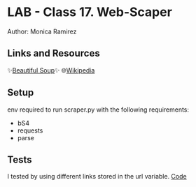 # LAB - Class 17. Web-Scaper

Author: Monica Ramirez

## Links and Resources

✨[Beautiful Soup](https://www.crummy.com/software/BeautifulSoup/bs4/doc/#installing-beautiful-soup)✨
🌐[Wikipedia](https://en.wikipedia.org/wiki/Main_Page)

## Setup
env required to run scraper.py with the following requirements:
  - bS4
  - requests
  - parse

## Tests
I tested by using different links stored in the url variable.
[Code](https://github.com/mramirez92/web-scraper/blob/main/scraper.py)
